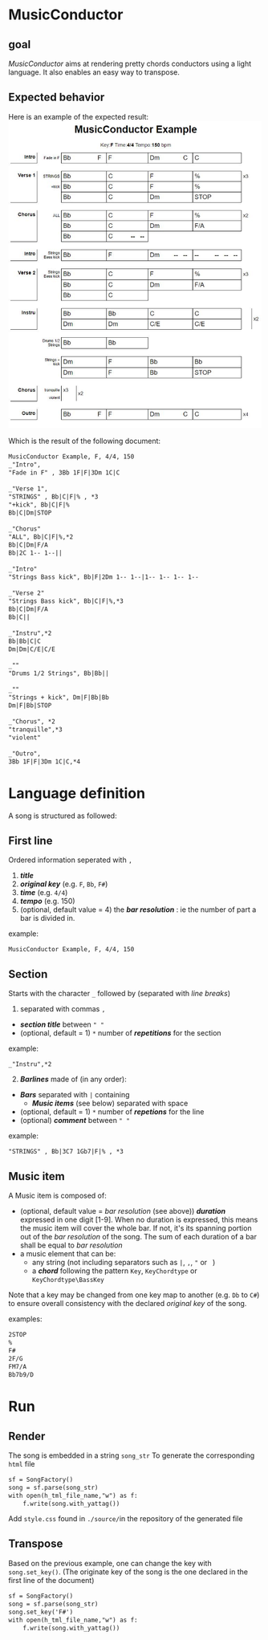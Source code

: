 # MusicConductor
## goal
*MusicConductor* aims at rendering pretty chords conductors using a light language.
It also enables an easy way to transpose.
## Expected behavior
Here is an example of the expected result:
![example](./doc/MusicConductor_Example.JPG)

Which is the result of the following document:
```
MusicConductor Example, F, 4/4, 150
_"Intro",
"Fade in F" , 3Bb 1F|F|3Dm 1C|C 

_"Verse 1", 
"STRINGS" , Bb|C|F|% , *3
"+kick", Bb|C|F|%
Bb|C|Dm|STOP

_"Chorus"
"ALL", Bb|C|F|%,*2
Bb|C|Dm|F/A
Bb|2C 1-- 1--||

_"Intro"
"Strings Bass kick", Bb|F|2Dm 1-- 1--|1-- 1-- 1-- 1--

_"Verse 2"
"Strings Bass kick", Bb|C|F|%,*3
Bb|C|Dm|F/A
Bb|C||

_"Instru",*2
Bb|Bb|C|C
Dm|Dm|C/E|C/E

_""
"Drums 1/2 Strings", Bb|Bb||

_""
"Strings + kick", Dm|F|Bb|Bb
Dm|F|Bb|STOP

_"Chorus", *2
"tranquille",*3
"violent"

_"Outro",
3Bb 1F|F|3Dm 1C|C,*4
```
# Language definition
A song is structured as followed:
## First line
Ordered information seperated with `,`
  1. ***title***
  2. ***original key*** (e.g. `F`, `Bb`, `F#`)
  3. ***time*** (e.g. `4/4`)
  4. ***tempo*** (e.g. 150)
  5. (optional, default value = 4) the ***bar resolution*** : ie the number of part a bar is divided in.
  
  example:
  ```
  MusicConductor Example, F, 4/4, 150
  ```

## Section
Starts with the character `_` followed by (separated with *line breaks*)
1. separated with commas `,`
  * ***section title*** between `" "`
  * (optional, default = 1) `*` number of ***repetitions*** for the section

example:

```
_"Instru",*2
```

2. ***Barlines*** made of (in any order):
  * ***Bars*** separated with `|` containing 
    * ***Music items*** (see below) separated with space
  * (optional, default = 1) `*` number of ***repetions*** for the line
  * (optional) ***comment*** between `" "`
    
example:

```
"STRINGS" , Bb|3C7 1Gb7|F|% , *3
```

## Music item
A Music item is composed of:
* (optional, default value = *bar resolution* (see above)) ***duration*** expressed in one digit [1-9]. When no duration is expressed, this means the music item will cover the whole bar. If not, it's its spanning portion out of the *bar resolution* of the song. The sum of each duration of a bar shall be equal to *bar resolution*
*  a music element that can be:
    * any string (not including separators such as `|`, `,`, `"` or ` `)
    * a ***chord*** following the pattern `Key`, `KeyChordtype` or `KeyChordtype\BassKey`

Note that a key may be changed from one key map to another (e.g. `Db` to `C#`) to ensure overall consistency with the declared *original key* of the song.

examples:
```
2STOP
%
F#
2F/G
FM7/A
Bb7b9/D
```

# Run
## Render
The song is embedded in a string `song_str`
To generate the corresponding `html` file
```
sf = SongFactory()
song = sf.parse(song_str)
with open(h_tml_file_name,"w") as f:
    f.write(song.with_yattag())
```
Add `style.css` found in `./source/`in the repository of the generated file
## Transpose
Based on the previous example, one can change the key with `song.set_key()`. (The originate key of the song is the one declared in the first line of the document)
```
sf = SongFactory()
song = sf.parse(song_str)
song.set_key('F#')
with open(h_tml_file_name,"w") as f:
    f.write(song.with_yattag())
```
